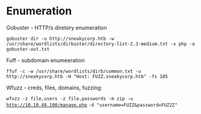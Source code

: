 # Enumeration

Gobuster - HTTP/s diretory enumeration

`gobuster dir -u http://sneakycorp.htb -w /usr/share/wordlists/dirbuster/directory-list-2.3-medium.txt -x php -o gobuster-out.txt`

Fuff - subdomain enumeeration

`ffuf -c -w /usr/share/wordlists/dirb/common.txt -u http://sneakycorp.htb -H "Host: FUZZ.sneakycorp.htb" -fs 185`

Wfuzz - creds, files, domains, fuzzing:

`wfuzz -z file,users -z file,passwords -m zip -u` [`http://10.10.40.100/manage.php`](http://10.10.40.100/manage.php) `-d "username=FUZZ&password=FUZ2Z"`

